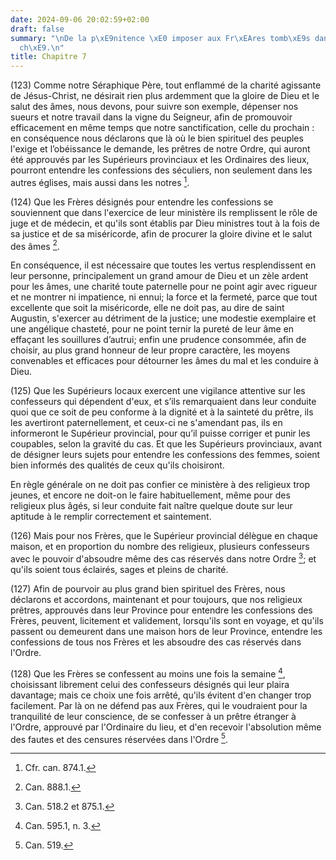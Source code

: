 ```yaml
---
date: 2024-09-06 20:02:59+02:00
draft: false
summary: "\nDe la p\xE9nitence \xE0 imposer aux Fr\xEAres tomb\xE9s dans le p\xE9\
  ch\xE9.\n"
title: Chapitre 7
---
```





(123) Comme notre Séraphique Père, tout enflammé de la charité agissante de Jésus-Christ, ne désirait rien plus ardemment que la gloire de Dieu et le salut des âmes, nous devons, pour suivre son exemple, dépenser nos sueurs et notre travail dans la vigne du Seigneur, afin de promouvoir efficacement en même temps que notre sanctification, celle du prochain : en conséquence nous déclarons que là où le bien spirituel des peuples l'exige et l’obéissance le demande, les prêtres de notre Ordre, qui auront été approuvés par les Supérieurs provinciaux et les Ordinaires des lieux, pourront entendre les confessions des séculiers, non seulement dans les autres églises, mais aussi dans les notres [^1].

[^1]: Cfr. can. 874.1.

(124) Que les Frères désignés pour entendre les confessions se souviennent que dans l'exercice de leur ministère ils remplissent le rôle de juge et de médecin, et qu'ils sont établis par Dieu ministres tout à la fois de sa justice et de sa miséricorde, afin de procurer la gloire divine et le salut des âmes [^2]. 

[^2]: Can. 888.1. 

En conséquence, il est nécessaire que toutes les vertus resplendissent en leur personne, principalement un grand amour de Dieu et un zèle ardent pour les âmes, une charité toute paternelle pour ne point agir avec rigueur et ne montrer ni impatience, ni ennui; la force et la fermeté, parce que tout excellente que soit la miséricorde, elle ne doit pas, au dire de saint Augustin, s'exercer au détriment de la justice; une modestie exemplaire et une angélique chasteté, pour ne point ternir la pureté de leur âme en effaçant les souillures d’autrui; enfin une prudence consommée, afin de choisir, au plus grand honneur de leur propre caractère, les moyens convenables et efficaces pour détourner les âmes du mal et les conduire à Dieu.

(125) Que les Supérieurs locaux exercent une vigilance attentive sur les confesseurs qui dépendent d'eux, et s’ils remarquaient dans leur conduite quoi que ce soit de peu conforme à la dignité et à la sainteté du prêtre, ils les avertiront paternellement, et ceux-ci ne s'amendant pas, ils en informeront le Supérieur provincial, pour qu’il puisse corriger et punir les coupables, selon la gravité du cas. Et que les Supérieurs provinciaux, avant de désigner leurs sujets pour entendre les confessions des femmes, soient bien informés des qualités de ceux qu'ils choisiront. 

En règle générale on ne doit pas confier ce ministère à des religieux trop jeunes, et encore ne doit-on le faire habituellement, même pour des religieux plus âgés, si leur conduite fait naître quelque doute sur leur aptitude à le remplir correctement et saintement.

(126) Mais pour nos Frères, que le Supérieur provincial délègue en chaque maison, et en proportion du nombre des religieux, plusieurs confesseurs avec le pouvoir d'absoudre même des cas réservés dans notre Ordre [^3]; et qu'ils soient tous éclairés, sages et pleins de charité.

[^3]: Can. 518.2 et 875.1.

(127) Afin de pourvoir au plus grand bien spirituel des Frères, nous déclarons et accordons, maintenant et pour toujours, que nos religieux prêtres, approuvés dans leur Province pour entendre les confessions des Frères, peuvent, licitement et validement, lorsqu'ils sont en voyage, et qu'ils passent ou demeurent dans une maison hors de leur Province, entendre les confessions de tous nos Frères et les absoudre des cas réservés dans l'Ordre.

(128) Que les Frères se confessent au moins une fois la semaine [^4], choisissant librement celui des confesseurs désignés qui leur plaira davantage; mais ce choix une fois arrêté, qu'ils évitent d'en changer trop facilement. Par là on ne défend pas aux Frères, qui le voudraient pour la tranquilité de leur conscience, de se confesser à un prêtre étranger à l'Ordre, approuvé par l'Ordinaire du lieu, et d'en recevoir l'absolution même des fautes et des censures réservées dans l'Ordre [^5].

[^4]: Can. 595.1, n. 3.
[^5]: Can. 519.

